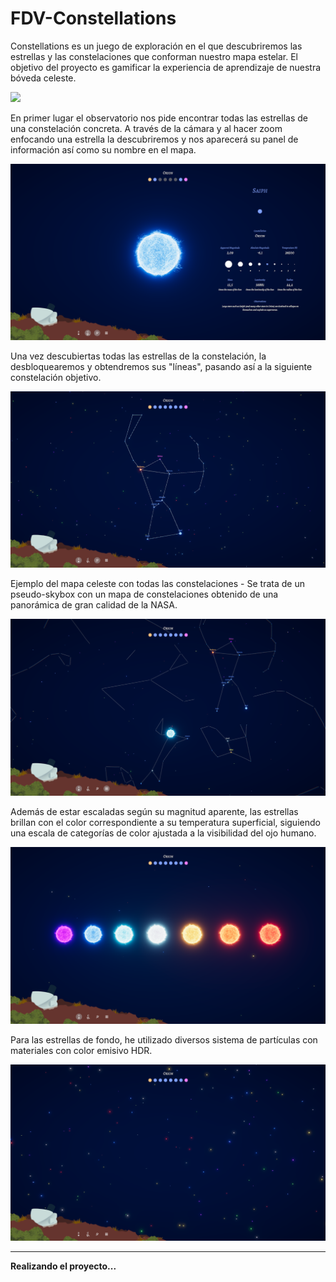 # FDV-Constellations

Constellations es un juego de exploración en el que descubriremos las estrellas y las constelaciones que conforman nuestro mapa estelar. El objetivo del proyecto es gamificar la experiencia de aprendizaje de nuestra bóveda celeste.

![](Gif-Constellations.gif)

En primer lugar el observatorio nos pide encontrar todas las estrellas de una constelación concreta. A través de la cámara y al hacer zoom enfocando una estrella la descubriremos y nos aparecerá su panel de información así como su nombre en el mapa.

![](Screenshot_1.PNG)

Una vez descubiertas todas las estrellas de la constelación, la desbloquearemos y obtendremos sus "líneas", pasando así a la siguiente constelación objetivo.

![](Screenshot_2.PNG)

Ejemplo del mapa celeste con todas las constelaciones - Se trata de un pseudo-skybox con un mapa de constelaciones obtenido de una panorámica de gran calidad de la NASA.

![](Screenshot_3.PNG)

Además de estar escaladas según su magnitud aparente, las estrellas brillan con el color correspondiente a su temperatura superficial, siguiendo una escala de categorías de color ajustada a la visibilidad del ojo humano.

![](Screenshot_4.PNG)

Para las estrellas de fondo, he utilizado diversos sistema de partículas con materiales con color emisivo HDR.

![](Screenshot_5.PNG)

---

**Realizando el proyecto...**


